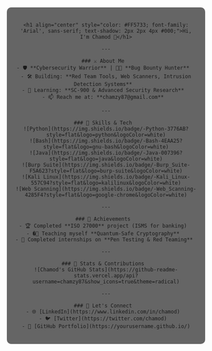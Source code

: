 <!-- Background image with semi-transparent overlay -->
<div align="center" style="background-image: url('https://raw.githubusercontent.com/RomanVanHalen/RomanVanHalen/main/DALL%C2%B7E%202025-03-18%2021.38.43%20-%20A%20dynamic%20image%20of%20an%20ancient%20battlefield%20at%20dusk%2C%20with%20ruins%20and%20scattered%20weapons.%20In%20the%20sky%2C%20ethereal%20lines%20of%20code%20(representing%20cybersecurity%20an.webp'); background-size: cover; background-position: center; padding: 20px; border-radius: 10px;">

  <!-- Semi-transparent overlay -->
  <div style="background-color: rgba(0, 0, 0, 0.6); padding: 20px; border-radius: 10px;">

    <h1 align="center" style="color: #FF5733; font-family: 'Arial', sans-serif; text-shadow: 2px 2px 4px #000;">Hi, I'm Chamod 👋</h1>

    ---

    ### ⚔️ About Me  
    - 🛡 **Cybersecurity Warrior** | 🐱‍💻 **Bug Bounty Hunter**  
    - 🛠 Building: **Red Team Tools, Web Scanners, Intrusion Detection Systems**  
    - 🎯 Learning: **SC-900 & Advanced Security Research**  
    - 📫 Reach me at: **chamzy87@gmail.com**  

    ---

    ### 🚀 Skills & Tech  
    ![Python](https://img.shields.io/badge/-Python-3776AB?style=flat&logo=python&logoColor=white)
    ![Bash](https://img.shields.io/badge/-Bash-4EAA25?style=flat&logo=gnu-bash&logoColor=white)
    ![Java](https://img.shields.io/badge/-Java-007396?style=flat&logo=java&logoColor=white)
    ![Burp Suite](https://img.shields.io/badge/-Burp_Suite-F5A623?style=flat&logo=burp-suite&logoColor=white)
    ![Kali Linux](https://img.shields.io/badge/-Kali_Linux-557C94?style=flat&logo=kalilinux&logoColor=white)
    ![Web Scanning](https://img.shields.io/badge/-Web_Scanning-4285F4?style=flat&logo=google-chrome&logoColor=white)

    ---

    ### 🎯 Achievements  
    - 🏆 Completed **ISO 27000** project (ISMS for banking)  
    - �‍🏫 Teaching myself **Quantum-Safe Cryptography**  
    - 💼 Completed internships on **Pen Testing & Red Teaming**  

    ---

    ### 🌟 Stats & Contributions  
    ![Chamod's GitHub Stats](https://github-readme-stats.vercel.app/api?username=chamzy87&show_icons=true&theme=radical)

    ---

    ### 🔗 Let's Connect  
    - 🌐 [LinkedIn](https://www.linkedin.com/in/chamod)  
    - 🐦 [Twitter](https://twitter.com/chamod)  
    - 💼 [GitHub Portfolio](https://yourusername.github.io/)

  </div>
</div>
